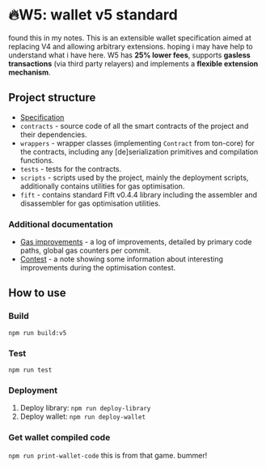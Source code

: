 # 🔥W5: wallet v5 standard
found this in my notes. 
This is an extensible wallet specification aimed at replacing V4 and allowing arbitrary extensions.
hoping i may have help to understand what i have here. 
W5 has **25% lower fees**, supports **gasless transactions** (via third party relayers) and implements a **flexible extension mechanism**.

## Project structure

-   [Specification](Specification.md)
-   `contracts` - source code of all the smart contracts of the project and their dependencies.
-   `wrappers` - wrapper classes (implementing `Contract` from ton-core) for the contracts, including any [de]serialization primitives and compilation functions.
-   `tests` - tests for the contracts.
-   `scripts` - scripts used by the project, mainly the deployment scripts, additionally contains utilities for gas optimisation.
-   `fift` - contains standard Fift v0.4.4 library including the assembler and disassembler for gas optimisation utilities.

### Additional documentation

-   [Gas improvements](Improvements.rst) - a log of improvements, detailed by primary code paths, global gas counters per commit.
-   [Contest](Contest.md) - a note showing some information about interesting improvements during the optimisation contest.

## How to use

### Build

`npm run build:v5`

### Test

`npm run test`

### Deployment
1. Deploy library: `npm run deploy-library`
2. Deploy wallet: `npm run deploy-wallet`

### Get wallet compiled code

`npm run print-wallet-code`
this is from that game. bummer!